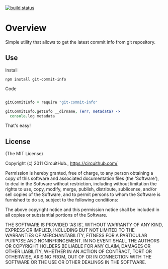 [![build status](https://secure.travis-ci.org/circuithub/git-commit-info.png)](http://travis-ci.org/circuithub/git-commit-info)
# Overview

Simple utility that allows to get the latest commit info from git repository.


## Use

Install

`npm install git-commit-info`


Code

``` coffee

gitCommitInfo = require "git-commit-info"

gitCommitInfo.getInfo __dirname, (err, metadata) ->
  console.log metadata

```

That's easy!

## License

(The MIT License)

Copyright (c) 2011 CircuitHub., https://circuithub.com/

Permission is hereby granted, free of charge, to any person obtaining
a copy of this software and associated documentation files (the
'Software'), to deal in the Software without restriction, including
without limitation the rights to use, copy, modify, merge, publish,
distribute, sublicense, and/or sell copies of the Software, and to
permit persons to whom the Software is furnished to do so, subject to
the following conditions:

The above copyright notice and this permission notice shall be
included in all copies or substantial portions of the Software.

THE SOFTWARE IS PROVIDED 'AS IS', WITHOUT WARRANTY OF ANY KIND,
EXPRESS OR IMPLIED, INCLUDING BUT NOT LIMITED TO THE WARRANTIES OF
MERCHANTABILITY, FITNESS FOR A PARTICULAR PURPOSE AND NONINFRINGEMENT.
IN NO EVENT SHALL THE AUTHORS OR COPYRIGHT HOLDERS BE LIABLE FOR ANY
CLAIM, DAMAGES OR OTHER LIABILITY, WHETHER IN AN ACTION OF CONTRACT,
TORT OR OTHERWISE, ARISING FROM, OUT OF OR IN CONNECTION WITH THE
SOFTWARE OR THE USE OR OTHER DEALINGS IN THE SOFTWARE.